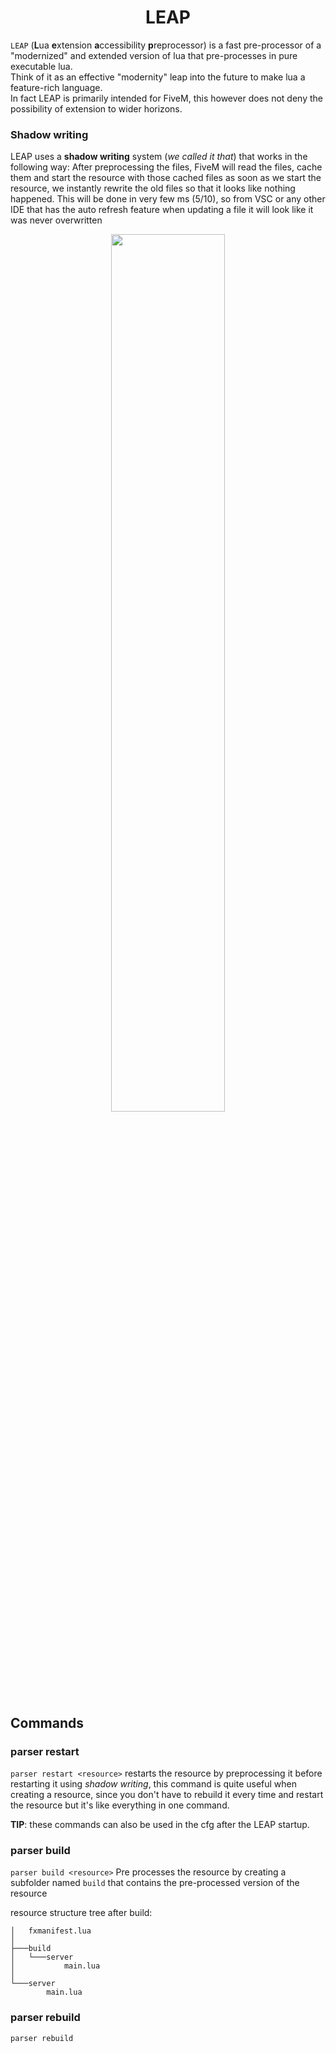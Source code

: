 <h1 align="center">LEAP</h1>

`LEAP` (**L**ua **e**xtension **a**ccessibility **p**reprocessor) is a fast pre-processor of a "modernized" and extended version of lua that pre-processes in pure executable lua.  
Think of it as an effective "modernity" leap into the future to make lua a feature-rich language.  
In fact LEAP is primarily intended for FiveM, this however does not deny the possibility of extension to wider horizons.

### Shadow writing

LEAP uses a **shadow writing** system (*we called it that*) that works in the following way:
After preprocessing the files, FiveM will read the files, cache them and start the resource with those cached files as soon as we start the resource, we instantly rewrite the old files so that it looks like nothing happened. This will be done in very few ms (5/10), so from VSC or any other IDE that has the auto refresh feature when updating a file it will look like it was never overwritten

<div align="center">
 <img src="https://user-images.githubusercontent.com/55803068/223179277-45c58f41-6a65-4e42-a18e-a5aa786155e0.png"  width="60%" height="60%">
</div>

## Commands
### parser restart
`parser restart <resource>`
restarts the resource by preprocessing it before restarting it using *shadow writing*, this command is quite useful when creating a resource, since you don't have to rebuild it every time and restart the resource but it's like everything in one command.

**TIP**: these commands can also be used in the cfg after the LEAP startup.

### parser build
`parser build <resource>`
Pre processes the resource by creating a subfolder named `build` that contains the pre-processed version of the resource

resource structure tree after build:
```
│   fxmanifest.lua
│
├───build
│   └───server
│           main.lua
│
└───server
        main.lua
```


### parser rebuild
`parser rebuild`
